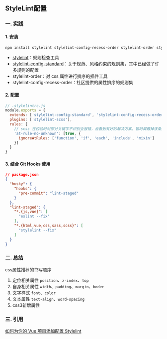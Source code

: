 ## StyleLint配置

### 一. 实践
#### 1. 安装
```sh
npm install stylelint stylelint-config-recess-order stylelint-order stylelint-config-standard --save-dev
```
* [stylelint](https://stylelint.io/)：规则检查工具
* [stylelint-config-standard](https://github.com/stylelint/stylelint-config-standard#readme)：关于规范、风格约束的规则集，其中已经做了许多规则的配置
* stylelint-order：对 css 属性进行排序的插件工具
* stylelint-config-recess-order：社区提供的属性排序的规则集

#### 2. 配置
```js
// .stylelintrc.js
module.exports = {
  extends: ['stylelint-config-standard', 'stylelint-config-recess-order'],
  plugins: ['stylelint-scss'],
  rules: {
    // scss 在校验时对部分关键字不识别会报错，没看到有好的解决方案，暂时屏蔽掉该条规则
    'at-rule-no-unknown': [true, {
      ignoreAtRules: ['function', 'if', 'each', 'include', 'mixin']
    }]
  }
}
```

#### 3. 结合 Git Hooks 使用
```json
// package.json
{
  "husky": {
    "hooks": {
      "pre-commit": "lint-staged"
    }
  },
  "lint-staged": {
    "*.{js,vue}": [
      "eslint --fix"
    ],
    "*.{html,vue,css,sass,scss}": [
      "stylelint --fix"
    ]
  }
}
```

### 二. 总结
css属性推荐的书写顺序
1. 定位相关属性 `position`、`z-index`、`top`
2. 自身相关属性 `width`、`padding`、`margin`、`boder`
3. 文字样式 `font`、`color`
4. 文本属性 `text-align`、`word-spacing`
5. css3新增属性

### 三. 引用
[如何为你的 Vue 项目添加配置 Stylelint](https://juejin.im/post/5c31c9a16fb9a049f8197000)